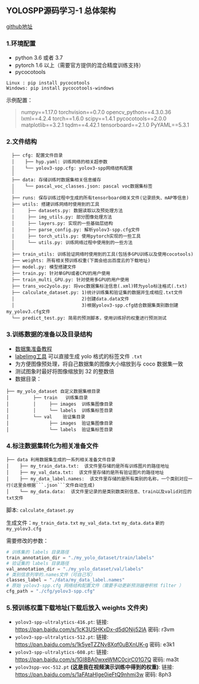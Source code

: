 ## YOLOSPP源码学习-1 总体架构

[github地址](https://github.com/ultralytics/yolov3)

### 1.环境配置

*  python 3.6 或者 3.7
*  pytorch 1.6 以上（需要官方提供的混合精度训练支持）
*  pycocotools

```
Linux : pip install pycocotools
Windows: pip install pycocotools-windows
```

示例配置：
> numpy\==1.17.0
> torchvision\==0.7.0
> opencv_python\==4.3.0.36
> lxml\==4.2.4
> torch\==1.6.0
> scipy\==1.4.1
> pycocotools\==2.0.0
> matplotlib\==3.2.1
> tqdm\==4.42.1
> tensorboard\==2.1.0
> PyYAML\==5.3.1


### 2.文件结构

```
  ├── cfg: 配置文件目录
  │    ├── hyp.yaml: 训练网络的相关超参数
  │    └── yolov3-spp.cfg: yolov3-spp网络结构配置 
  │ 
  ├── data: 存储训练时数据集相关信息缓存
  │    └── pascal_voc_classes.json: pascal voc数据集标签
  │ 
  ├── runs: 保存训练过程中生成的所有tensorboard相关文件(记录损失、mAP等信息)
  ├── utils: 搭建训练网络时使用到的工具
  │     ├── datasets.py: 数据读取以及预处理方法
  │     ├── img_utils.py: 部分图像处理方法
  │     ├── layers.py: 实现的一些基础层结构
  │     ├── parse_config.py: 解析yolov3-spp.cfg文件
  │     ├── torch_utils.py: 使用pytorch实现的一些工具
  │     └── utils.py: 训练网络过程中使用到的一些方法
  │
  ├── train_utils: 训练验证网络时使用到的工具(包括多GPU训练以及使用cocotools)
  ├── weights: 所有相关预训练权重(下面会给出百度云的下载地址)
  ├── model.py: 模型搭建文件
  ├── train.py: 针对单GPU或者CPU的用户使用
  ├── train_multi_GPU.py: 针对使用多GPU的用户使用
  ├── trans_voc2yolo.py: 将voc数据集标注信息(.xml)转为yolo标注格式(.txt)
  ├── calculate_dataset.py: 1)统计训练集和验证集的数据并生成相应.txt文件
  │                         2)创建data.data文件
  │                         3)根据yolov3-spp.cfg结合数据集类别数创建my_yolov3.cfg文件
  └── predict_test.py: 简易的预测脚本，使用训练好的权重进行预测测试
```

### 3.训练数据的准备以及目录结构

* [数据集准备教程](https://b23.tv/F1kSCK)
* [labelimg工具](https://github.com/tzutalin/labelImg) 可以直接生成 yolo 格式的标签文件 `.txt`
* 为方便图像预处理，将自己数据集的图像大小缩放到与 coco 数据集一致
* 测试图象时最好将图像缩放到 32 的整数倍
* 数据目录：
```
├── my_yolo_dataset 自定义数据集根目录
│         ├── train   训练集目录
│         │     ├── images  训练集图像目录
│         │     └── labels  训练集标签目录 
│         └── val    验证集目录
│               ├── images  验证集图像目录
│               └── labels  验证集标签目录 
```

### 4.标注数据集转化为相关准备文件

```
├── data 利用数据集生成的一系列相关准备文件目录
│    ├── my_train_data.txt:  该文件里存储的是所有训练图片的路径地址
│    ├── my_val_data.txt:  该文件里存储的是所有验证图片的路径地址
│    ├── my_data_label.names:  该文件里存储的是所有类别的名称，一个类别对应一行(这里会根据```.json```文件自动生成)
│    └── my_data.data:  该文件里记录的是类别数类别信息、train以及valid对应的txt文件
```

脚本: `calculate_dataset.py`

生成文件：`my_train_data.txt` `my_val_data.txt` `my_data.data`  `新的my_yolov3.cfg`

需要修改的参数：
```py
# 训练集的 labels 目录路径
train_annotation_dir = "./my_yolo_dataset/train/labels"
# 验证集的 labels 目录路径
val_annotation_dir = "./my_yolo_dataset/val/labels"
# 类别信息列举的.names文件（可自己写）
classes_label = "./data/my_data_label.names"
# 原始 yolov3-spp.cfg 网络结构配置文件（需要手动更新预测器卷积核 filter ） 
cfg_path = "./cfg/yolov3-spp.cfg"
```

### 5.预训练权重下载地址(下载后放入 weights 文件夹)

* ```yolov3-spp-ultralytics-416.pt```: 链接: https://pan.baidu.com/s/1cK3USHKxDx-d5dONij52lA  密码: r3vm
* ```yolov3-spp-ultralytics-512.pt```: 链接: https://pan.baidu.com/s/1k5yeTZZNv8Xqf0uBXnUK-g  密码: e3k1
* ```yolov3-spp-ultralytics-608.pt```: 链接: https://pan.baidu.com/s/1GI8BA0wxeWMC0cjrC01G7Q  密码: ma3t
* ```yolov3spp-voc-512.pt``` **(这是我在视频演示训练中得到的权重)**: 链接: https://pan.baidu.com/s/1aFAtaHlge0ieFtQ9nhmj3w  密码: 8ph3













  
